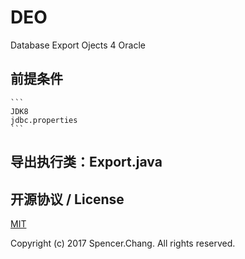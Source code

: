 # DEO
 Database Export Ojects 4 Oracle

## 前提条件

	```
	JDK8
	jdbc.properties
	```
 
## 导出执行类：Export.java
	
## 开源协议 / License

[MIT](http://opensource.org/licenses/MIT)

Copyright (c) 2017 Spencer.Chang. All rights reserved.

